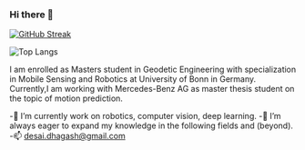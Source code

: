 ### Hi there 👋

[![GitHub Streak](http://github-readme-streak-stats.herokuapp.com?user=Dhagash4&theme=dark&background=000000)](https://git.io/streak-stats)

![Top Langs](https://github-readme-stats.vercel.app/api/top-langs/?username=Dhagash4&hide_progress=true)


I am enrolled as Masters student in Geodetic Engineering with specialization in Mobile Sensing and Robotics at University of Bonn in Germany.
Currently,I am working with Mercedes-Benz AG as master thesis student on the topic of motion prediction. 

-🔭 I’m currently work on robotics, computer vision, deep learning.
-🌱 I’m always eager to expand my knowledge in the following fields and (beyond).
-📫 [desai.dhagash@gmail.com](desai.dhagash@gmail.com)

<!--
**Dhagash4/Dhagash4** is a ✨ _special_ ✨ repository because its `README.md` (this file) appears on your GitHub profile.

Here are some ideas to get you started:

- 🔭 I’m currently working on ...
- 🌱 I’m currently learning ...
- 👯 I’m looking to collaborate on ...
- 🤔 I’m looking for help with ...
- 💬 Ask me about ...
- 📫 How to reach me: ...
- 😄 Pronouns: ...
- ⚡ Fun fact: ...
-->
